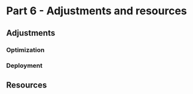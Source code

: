 # Part 6 - Adjustments and resources

## Adjustments

### Optimization

### Deployment

## Resources
